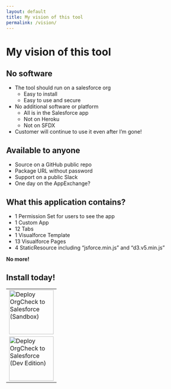 ```yaml
---
layout: default
title: My vision of this tool
permalink: /vision/
---
```


# My vision of this tool

## No software
- The tool should run on a salesforce org
  - Easy to install
  - Easy to use and secure
- No additional software or platform 
  - All is in the Salesforce app
  - Not on Heroku 
  - Not on SFDX
- Customer will continue to use it even after I’m gone!

## Available to anyone
- Source on a GitHub public repo
- Package URL without password
- Support on a public Slack
- One day on the AppExchange?

## What this application contains?
- 1 Permission Set for users to see the app
- 1 Custom App
- 12 Tabs
- 1 Visualforce Template
- 13 Visualforce Pages
- 4 StaticResource including “jsforce.min.js” and “d3.v5.min.js”

**No more!**

## Install today!
<table>
  <tr><td><a href="https://sfdc.co/OrgCheck-Install-1_9-SDB"><img width="120" src="../assets/pngs/Install-SDBX.png" alt="Deploy OrgCheck to Salesforce (Sandbox)"></a></td></tr>
  <tr><td><a href="https://sfdc.co/OrgCheck-Install-1_9-DevOrg"><img width="120" src="../assets/pngs/Install-DevEdition.png" alt="Deploy OrgCheck to Salesforce (Dev Edition)"></a></td></tr>
</table>
